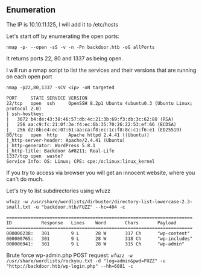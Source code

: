 ## Enumeration

The IP is 10.10.11.125, I will add it to /etc/hosts

Let's start off by enumerating the open ports:

`nmap -p- --open -sS -v -n -Pn backdoor.htb -oG allPorts`
  
It returns ports 22, 80 and 1337 as being open. 
  
I will run a nmap script to list the services and their versions that are running on each open port
  
`nmap -p22,80,1337 -sCV <ip> -oN targeted`
```
PORT     STATE SERVICE VERSION
22/tcp   open  ssh     OpenSSH 8.2p1 Ubuntu 4ubuntu0.3 (Ubuntu Linux; protocol 2.0)
| ssh-hostkey: 
|   3072 b4:de:43:38:46:57:db:4c:21:3b:69:f3:db:3c:62:88 (RSA)
|   256 aa:c9:fc:21:0f:3e:f4:ec:6b:35:70:26:22:53:ef:66 (ECDSA)
|_  256 d2:8b:e4:ec:07:61:aa:ca:f8:ec:1c:f8:8c:c1:f6:e1 (ED25519)
80/tcp   open  http    Apache httpd 2.4.41 ((Ubuntu))
|_http-server-header: Apache/2.4.41 (Ubuntu)
|_http-generator: WordPress 5.8.1
|_http-title: Backdoor &#8211; Real-Life
1337/tcp open  waste?
Service Info: OS: Linux; CPE: cpe:/o:linux:linux_kernel
```

If you try to access via browser you will get an innocent website, where you can't do much.

Let's try to list subdirectories using wfuzz

`wfuzz -w /usr/share/wordlists/dirbuster/directory-list-lowercase-2.3-small.txt -u "backdoor.htb/FUZZ" --hc=404 -c`
```
=====================================================================
ID           Response   Lines    Word       Chars       Payload
=====================================================================
000000238:   301        9 L      28 W       317 Ch      "wp-content"
000000765:   301        9 L      28 W       318 Ch      "wp-includes"
000006941:   301        9 L      28 W       315 Ch      "wp-admin"
```
Brute force wp-admin.php POST request:
`wfuzz -w /usr/share/wordlists/rockyou.txt -d "log=admin&pwd=FUZZ" -u "http://backdoor.htb/wp-login.php" --hh=6081 -c`
